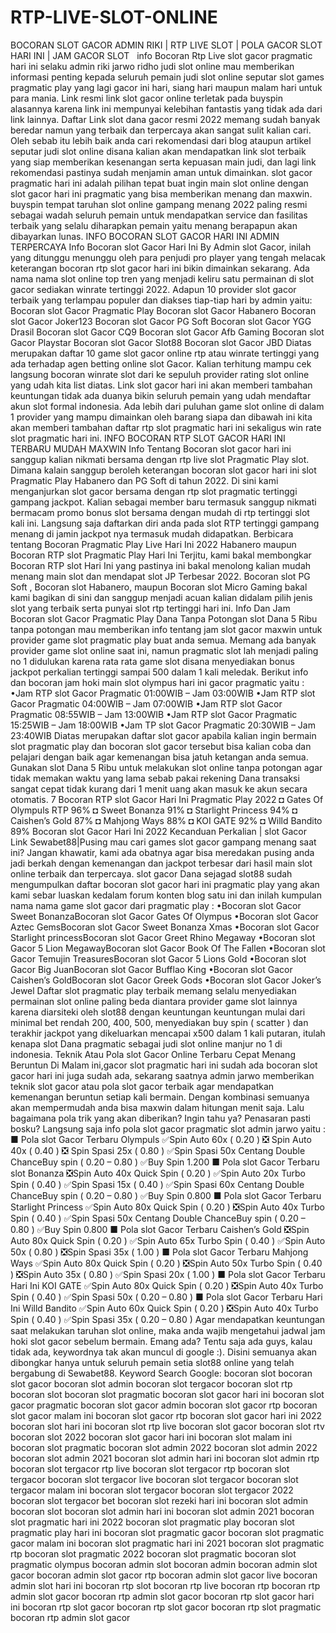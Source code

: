 # RTP-LIVE-SLOT-ONLINE
BOCORAN SLOT GACOR ADMIN RIKI | RTP LIVE SLOT | POLA GACOR SLOT HARI INI | JAM GACOR SLOT        info Bocoran Rtp Live slot gacor pragmatic hari ini selaku admin riki jarwo ridho judi slot online mau memberikan informasi penting kepada seluruh pemain judi slot online seputar slot games pragmatic play yang lagi gacor ini hari, siang hari maupun malam hari untuk para mania. Link resmi link slot gacor online terletak pada buyspin alasannya karena link ini mempunyai kelebihan fantastis yang tidak ada dari link lainnya.  Daftar Link slot dana gacor resmi 2022 memang sudah banyak beredar namun yang terbaik dan terpercaya akan sangat sulit kalian cari. Oleh sebab itu lebih baik anda cari rekomendasi dari blog ataupun artikel seputar judi slot online disana kalian akan mendapatkan link slot terbaik yang siap memberikan kesenangan serta kepuasan main judi, dan lagi link rekomendasi pastinya sudah menjamin aman untuk dimainkan.   slot gacor pragmatic hari ini adalah pilihan tepat buat ingin main slot online dengan slot gacor hari ini pragmatic yang bisa memberikan menang dan maxwin. buyspin tempat taruhan slot online gampang menang 2022 paling resmi sebagai wadah seluruh pemain untuk mendapatkan service dan fasilitas terbaik yang selalu diharapkan pemain yaitu menang berapapun akan dibayarkan lunas.  INFO BOCORAN SLOT GACOR HARI INI ADMIN TERPERCAYA  Info Bocoran slot Gacor Hari Ini By Admin slot Gacor, inilah yang ditunggu menunggu oleh para penjudi pro player yang tengah melacak keterangan bocoran rtp slot gacor hari ini bikin dimainkan sekarang. Ada nama nama slot online top tren yang menjadi keliru satu permainan di slot gacor sediakan winrate tertinggi 2022. Adapun 10 provider slot gacor terbaik yang terlampau populer dan diakses tiap-tiap hari by admin yaitu:   Bocoran slot Gacor Pragmatic Play Bocoran slot Gacor Habanero Bocoran slot Gacor Joker123 Bocoran slot Gacor PG Soft Bocoran slot Gacor YGG Drasil Bocoran slot Gacor CQ9 Bocoran slot Gacor Afb Gaming Bocoran slot Gacor Playstar Bocoran slot Gacor Slot88 Bocoran slot Gacor JBD   Diatas merupakan daftar 10 game slot gacor online rtp atau winrate tertinggi yang ada terhadap agen betting online slot Gacor. Kalian terhitung mampu cek langsung bocoran winrate slot dari ke sepuluh provider rating slot online yang udah kita list diatas. Link slot gacor hari ini akan memberi tambahan keuntungan tidak ada duanya bikin seluruh pemain yang udah mendaftar akun slot formal indonesia.   Ada lebih dari puluhan game slot online di dalam 1 provider yang mampu dimainkan oleh barang siapa dan dibawah ini kita akan memberi tambahan daftar rtp slot pragmatic hari ini sekaligus win rate slot pragmatic hari ini.  INFO BOCORAN RTP SLOT GACOR HARI INI TERBARU MUDAH MAXWIN  Info Tentang Bocoran slot gacor hari ini sanggup kalian nikmati bersama dengan rtp live slot Pragmatic Play slot. Dimana kalain sanggup beroleh keterangan bocoran slot gacor hari ini slot Pragmatic Play Habanero dan PG Soft di tahun 2022. Di sini kami menganjurkan slot gacor bersama dengan rtp slot pragmatic tertinggi gampang jackpot. Kalian sebagai member baru termasuk sanggup nikmati bermacam promo bonus slot bersama dengan mudah di rtp tertinggi slot kali ini. Langsung saja daftarkan diri anda pada slot RTP tertinggi gampang menang di jamin jackpot nya termasuk mudah didapatkan.   Berbicara tentang Bocoran Pragmatic Play Live Hari Ini 2022 Habanero maupun Bocoran RTP slot Pragmatic Play Hari Ini Terjitu, kami bakal membongkar Bocoran RTP slot Hari Ini yang pastinya ini bakal menolong kalian mudah menang main slot dan mendapat slot JP Terbesar 2022. Bocoran slot PG Soft , Bocoran slot Habanero, maupun Bocoran slot Micro Gaming bakal kami bagikan di sini dan sanggup menjadi acuan kalian didalam pilih jenis slot yang terbaik serta punyai slot rtp tertinggi hari ini.  Info Dan Jam Bocoran slot Gacor Pragmatic Play Dana Tanpa Potongan slot  Dana 5 Ribu tanpa potongan mau memberikan info tentang jam slot gacor maxwin untuk provider game slot pragmatic play buat anda semua. Memang ada banyak provider game slot online saat ini, namun pragmatic slot lah menjadi paling no 1 didulukan karena rata rata game slot disana menyediakan bonus jackpot perkalian tertinggi sampai 500 dalam 1 kali meledak. Berikut info dan bocoran jam hoki main slot olympus hari ini gacor pragmatic yaitu :   •Jam RTP slot Gacor Pragmatic 01:00WIB – Jam 03:00WIB •Jam RTP slot Gacor Pragmatic 04:00WIB – Jam 07:00WIB •Jam RTP slot Gacor Pragmatic 08:55WIB – Jam 13:00WIB •Jam RTP slot Gacor Pragmatic 15:25WIB – Jam 18:00WIB •Jam TP slot Gacor Pragmatic 20:30WIB – Jam 23:40WIB   Diatas merupakan daftar slot gacor apabila kalian ingin bermain slot pragmatic play dan bocoran slot gacor tersebut bisa kalian coba dan pelajari dengan baik agar kemenangan bisa jatuh ketangan anda semua. Gunakan slot Dana 5 Ribu untuk melakukan slot online tanpa potongan agar tidak memakan waktu yang lama sebab pakai rekening Dana transaksi sangat cepat tidak kurang dari 1 menit uang akan masuk ke akun secara otomatis.  7 Bocoran RTP slot Gacor Hari Ini Pragmatic Play 2022  ◘ Gates Of Olympuls RTP 96% ◘ Sweet Bonanza 91% ◘ Starlight Princess 94% ◘ Caishen’s Gold 87% ◘ Mahjong Ways 88% ◘ KOI GATE 92% ◘ Willd Bandito 89%  Bocoran slot Gacor Hari Ini 2022 Kecanduan Perkalian | slot Gacor Link  Sewabet88|Pusing mau cari games slot gacor gampang menang saat ini? Jangan khawatir, kami ada obatnya agar bisa meredakan pusing anda jadi berkah dengan kemenangan dan jackpot terbesar dari hasil main slot online terbaik dan terpercaya. slot gacor Dana sejagad slot88 sudah mengumpulkan daftar bocoran slot gacor hari ini pragmatic play yang akan kami sebar luaskan kedalam forum konten blog satu ini dan inilah kumpulan nama nama game slot gacor dari pragmatic play :   •Bocoran slot Gacor Sweet BonanzaBocoran slot Gacor Gates Of Olympus •Bocoran slot Gacor Aztec GemsBocoran slot Gacor Sweet Bonanza Xmas •Bocoran slot Gacor Starlight princessBocoran slot Gacor Greet Rhino Megaway •Bocoran slot Gacor 5 Lion MegawayBocoran slot Gacor Book Of The Fallen •Bocoran slot Gacor Temujin TreasuresBocoran slot Gacor 5 Lions Gold •Bocoran slot Gacor Big JuanBocoran slot Gacor Bufflao King •Bocoran slot Gacor Caishen’s GoldBocoran slot Gacor Greek Gods •Bocoran slot Gacor Joker’s Jewel  Daftar slot pragmatic play terbaik memang selalu menyediakan permainan slot online paling beda diantara provider game slot lainnya karena diarsiteki oleh slot88 dengan keuntungan keuntungan mulai dari minimal bet rendah 200, 400, 500, menyediakan buy spin ( scatter ) dan terakhir jackpot yang dikeluarkan mencapai x500 dalam 1 kali putaran, itulah kenapa slot Dana pragmatic sebagai judi slot online manjur no 1 di indonesia.  Teknik Atau Pola slot Gacor Online Terbaru Cepat Menang Beruntun Di Malam ini,gacor slot pragmatic hari ini sudah ada bocoran slot gacor hari ini juga sudah ada, sekarang saatnya admin jarwo memberikan teknik slot gacor atau pola slot gacor terbaik agar mendapatkan kemenangan beruntun setiap kali bermain. Dengan kombinasi semuanya akan mempermudah anda bisa maxwin dalam hitungan menit saja. Lalu bagaimana pola trik yang akan diberikan? Ingin tahu ya? Penasaran pasti bosku? Langsung saja info pola slot gacor pragmatic slot admin jarwo yaitu :   ■ Pola slot Gacor Terbaru Olympuls ✅Spin Auto 60x ( 0.20 ) ❎ Spin Auto 40x ( 0.40 ) ❎ Spin Spasi 25x ( 0.80 ) ✅Spin Spasi 50x Centang Double ChanceBuy spin ( 0.20 – 0.80 ) ✅Buy Spin 1.200  ■ Pola slot Gacor Terbaru slot Bonanza ❎Spin Auto 40x Quick Spin ( 0.20 ) ✅Spin Auto 20x Turbo Spin ( 0.40 ) ✅Spin Spasi 15x ( 0.40 ) ✅Spin Spasi 60x Centang Double ChanceBuy spin ( 0.20 – 0.80 ) ✅Buy Spin 0.800  ■ Pola slot Gacor Terbaru Starlight Princess ✅Spin Auto 80x Quick Spin ( 0.20 ) ❎Spin Auto 40x Turbo Spin ( 0.40 ) ✅Spin Spasi 50x Centang Double ChanceBuy spin ( 0.20 – 0.80 ) ✅Buy Spin 0.800  ■ Pola slot Gacor Terbaru Caishen’s Gold ❎Spin Auto 80x Quick Spin ( 0.20 ) ✅Spin Auto 65x Turbo Spin ( 0.40 ) ✅Spin Auto 50x ( 0.80 ) ❎Spin Spasi 35x ( 1.00 )  ■ Pola slot Gacor Terbaru Mahjong Ways ✅Spin Auto 80x Quick Spin ( 0.20 ) ❎Spin Auto 50x Turbo Spin ( 0.40 ) ❎Spin Auto 35x ( 0.80 ) ✅Spin Spasi 20x ( 1.00 )  ■ Pola slot Gacor Terbaru Hari Ini KOI GATE ✅Spin Auto 80x Quick Spin ( 0.20 ) ❎Spin Auto 40x Turbo Spin ( 0.40 ) ✅Spin Spasi 50x ( 0.20 – 0.80 )  ■ Pola slot Gacor Terbaru Hari Ini Willd Bandito ✅Spin Auto 60x Quick Spin ( 0.20 ) ❎Spin Auto 40x Turbo Spin ( 0.40 ) ✅Spin Spasi 35x ( 0.20 – 0.80 )   Agar mendapatkan keuntungan saat melakukan taruhan slot online, maka anda wajib mengetahui jadwal jam hoki slot gacor sebelum bermain. Emang ada? Tentu saja ada guys, kalau tidak ada, keywordnya tak akan muncul di google :). Disini semuanya akan dibongkar hanya untuk seluruh pemain setia slot88 online yang telah bergabung di Sewabet88.  Keyword Search Google: bocoran slot bocoran slot gacor bocoran slot admin bocoran slot tergacor bocoran slot rtp bocoran slot bocoran slot pragmatic bocoran slot gacor hari ini bocoran slot gacor pragmatic bocoran slot gacor admin bocoran slot gacor rtp bocoran slot gacor malam ini bocoran slot gacor rtp bocoran slot gacor hari ini 2022 bocoran slot hari ini bocoran slot rtp live bocoran slot gacor bocoran slot rtv bocoran slot 2022 bocoran slot gacor hari ini bocoran slot malam ini bocoran slot pragmatic bocoran slot admin 2022 bocoran slot admin 2022 bocoran slot admin 2021 bocoran slot admin hari ini bocoran slot admin rtp bocoran slot tergacor rtp live bocoran slot tergacor rtp bocoran slot tergacor bocoran slot tergacor live bocoran slot tergacor bocoran slot tergacor malam ini bocoran slot tergacor bocoran slot tergacor 2022 bocoran slot tergacor bet bocoran slot rezeki hari ini bocoran slot admin bocoran slot bocoran slot admin hari ini bocoran slot admin 2021 bocoran slot pragmatic hari ini 2022 bocoran slot pragmatic play bocoran slot pragmatic play hari ini bocoran slot pragmatic gacor bocoran slot pragmatic gacor malam ini bocoran slot pragmatic hari ini 2021 bocoran slot pragmatic rtp bocoran slot pragmatic 2022 bocoran slot pragmatic bocoran slot pragmatic olympus bocoran admin slot bocoran admin bocoran admin slot gacor bocoran admin slot gacor rtp bocoran admin slot gacor live bocoran admin slot hari ini bocoran rtp slot bocoran rtp live bocoran rtp bocoran rtp admin slot gacor bocoran rtp admin slot gacor bocoran rtp slot gacor hari ini bocoran rtp slot gacor bocoran rtp slot gacor bocoran rtp slot pragmatic bocoran rtp admin slot gacor
